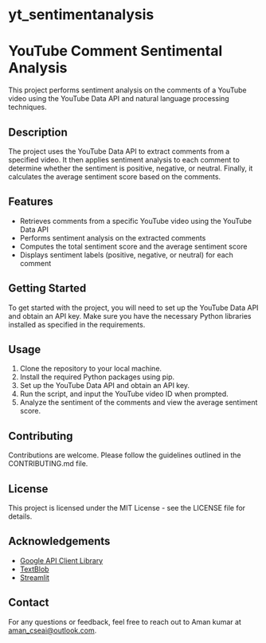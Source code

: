 # yt_sentimentanalysis
# YouTube Comment Sentimental Analysis

This project performs sentiment analysis on the comments of a YouTube video using the YouTube Data API and natural language processing techniques.

## Description

The project uses the YouTube Data API to extract comments from a specified video. It then applies sentiment analysis to each comment to determine whether the sentiment is positive, negative, or neutral. Finally, it calculates the average sentiment score based on the comments.

## Features

- Retrieves comments from a specific YouTube video using the YouTube Data API
- Performs sentiment analysis on the extracted comments
- Computes the total sentiment score and the average sentiment score
- Displays sentiment labels (positive, negative, or neutral) for each comment

## Getting Started

To get started with the project, you will need to set up the YouTube Data API and obtain an API key. Make sure you have the necessary Python libraries installed as specified in the requirements.

## Usage

1. Clone the repository to your local machine.
2. Install the required Python packages using pip.
3. Set up the YouTube Data API and obtain an API key.
4. Run the script, and input the YouTube video ID when prompted.
5. Analyze the sentiment of the comments and view the average sentiment score.

## Contributing

Contributions are welcome. Please follow the guidelines outlined in the CONTRIBUTING.md file.

## License

This project is licensed under the MIT License - see the LICENSE file for details.

## Acknowledgements

- [Google API Client Library](https://developers.google.com/api-client-library)
- [TextBlob](https://textblob.readthedocs.io/en/dev/)
- [Streamlit](https://streamlit.io/)

## Contact

For any questions or feedback, feel free to reach out to Aman kumar at aman_cseai@outlook.com.


